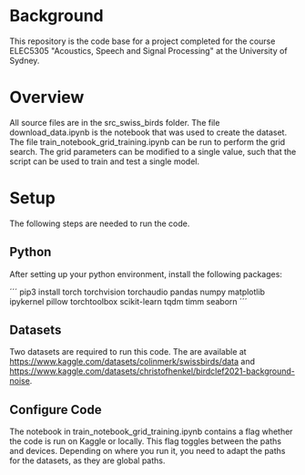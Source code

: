 
# Background
This repository is the code base for a project completed for the course ELEC5305 "Acoustics, Speech and Signal Processing" at the University of Sydney.

# Overview

All source files are in the src_swiss_birds folder. The file download_data.ipynb is the notebook that was used to create the dataset. The file train_notebook_grid_training.ipynb can be run to perform the grid search. The grid parameters can be modified to a single value, such that the script can be used to train and test a single model.


# Setup
The following steps are needed to run the code.

## Python
After setting up your python environment, install the following packages:

´´´
pip3 install torch torchvision torchaudio pandas numpy matplotlib ipykernel pillow torchtoolbox scikit-learn tqdm timm seaborn
´´´

## Datasets

Two datasets are required to run this code. The are available at https://www.kaggle.com/datasets/colinmerk/swissbirds/data and https://www.kaggle.com/datasets/christofhenkel/birdclef2021-background-noise.


## Configure Code

The notebook in train_notebook_grid_training.ipynb contains a flag whether the code is run on Kaggle or locally. This flag toggles between the paths and devices. Depending on where you run it, you need to adapt the paths for the datasets, as they are global paths.
